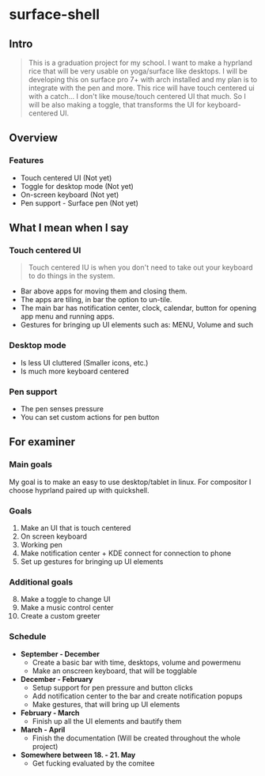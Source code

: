 # surface-shell
## Intro
> This is a graduation project for my school. I want to make a hyprland rice that will be very usable on yoga/surface like desktops. I will be developing this on surface pro 7+ with arch installed and my plan is to integrate with the pen and more. This rice will have touch centered ui with a catch... I don't like mouse/touch centered UI that much. So I will be also making a toggle, that transforms the UI for keyboard-centered UI.
## Overview
### Features 
- Touch centered UI (Not yet)
- Toggle for desktop mode (Not yet)
- On-screen keyboard (Not yet)
- Pen support - Surface pen (Not yet)
## What I mean when I say
### Touch centered UI

>  Touch centered IU is when you don't need to take out your keyboard to do things in the system.

- Bar above apps for moving them and closing them.
- The apps are tiling, in bar the option to un-tile.
- The main bar has notification center, clock, calendar, button for opening app menu and running apps.
- Gestures for bringing up UI elements such as: MENU, Volume and such
### Desktop mode
- Is less UI cluttered (Smaller icons, etc.)
- Is much more keyboard centered
### Pen support
- The pen senses pressure
- You can set custom actions for pen button
## For examiner
### Main goals
My goal is to make an easy to use desktop/tablet in linux. For compositor I choose hyprland paired up with quickshell.
### Goals
1) Make an UI that is touch centered
2) On screen keyboard
3) Working pen
4) Make notification center + KDE connect for connection to phone
5) Set up gestures for bringing up UI elements
### Additional goals
8) Make a toggle to change UI
9) Make a music control center
10) Create a custom greeter
### Schedule
- **September - December**
  - Create a basic bar with time, desktops, volume and powermenu
  - Make an onscreen keyboard, that will be togglable
- **December - February**
  - Setup support for pen pressure and button clicks
  - Add notification center to the bar and create notification popups
  - Make gestures, that will bring up UI elements
- **February - March**
  - Finish up all the UI elements and bautify them
- **March - April**
  - Finish the documentation (Will be created throughout the whole project)
- **Somewhere between 18. - 21. May**
  - Get fucking evaluated by the comitee
